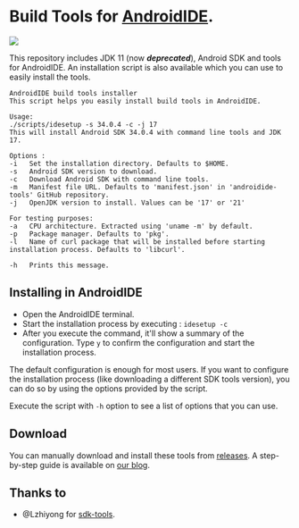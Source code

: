 # Build Tools for [AndroidIDE](https://github.com/AndroidIDEOfficial/AndroidIDE).
<a href="https://github.com/AndroidIDEOfficial/AndroidIDE"><img src="https://androidide.com/github/img/androidide.php?part&for-the-badge"/></a><br>

This repository includes JDK 11 (now _**deprecated**_), Android SDK and tools for AndroidIDE. An installation script is also available which you can use to easily install the tools.
```
AndroidIDE build tools installer
This script helps you easily install build tools in AndroidIDE.

Usage:
./scripts/idesetup -s 34.0.4 -c -j 17
This will install Android SDK 34.0.4 with command line tools and JDK 17.

Options :
-i   Set the installation directory. Defaults to $HOME.
-s   Android SDK version to download.
-c   Download Android SDK with command line tools.
-m   Manifest file URL. Defaults to 'manifest.json' in 'androidide-tools' GitHub repository.
-j   OpenJDK version to install. Values can be '17' or '21'

For testing purposes:
-a   CPU architecture. Extracted using 'uname -m' by default.
-p   Package manager. Defaults to 'pkg'.
-l   Name of curl package that will be installed before starting installation process. Defaults to 'libcurl'.

-h   Prints this message.
```

## Installing in AndroidIDE
- Open the AndroidIDE terminal.
- Start the installation process by executing : `idesetup -c`
- After you execute the command, it'll show a summary of the configuration. Type `y` to confirm the configuration and start the installation process.

The default configuration is enough for most users. If you want to configure the installation process (like downloading a different SDK tools version), you can do so by using the options provided by the script.

Execute the script with `-h` option to see a list of options that you can use.

## Download
You can manually download and install these tools from [releases](https://github.com/AndroidIDEOfficial/androidide-build-tools/releases). A step-by-step guide is available on [our blog](https://androidide.com/blogs/getting-started/2023/07/17/manually-installing-build-tools-in-androidide/).

## Thanks to
- @Lzhiyong for [sdk-tools](https://github.com/Lzhiyong/sdk-tools).
